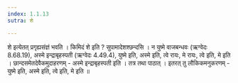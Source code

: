 ```yaml
---
index: 1.1.13
sutra: शे

---
```

शे इत्येतत् प्रगृह्यसंज्ञं भवति । किमिदं शे इति ? सुपामादेशश्छन्दसि । न युष्मे वाजबन्धवः (ऋग्वेदः 8.68.19), अस्मे इन्द्राबृहस्पती (ऋग्वेदः 4.49.4), युष्मे इति, अस्मे इति, त्वे रायः, मे रायः,  त्वे इति,  मे इति । छान्दसमेतदेवैकमुदाहरणम् - अस्मे इन्द्राबृहस्पती इति । तत्र तथा पाठात् । इतरत् तु लौकिकमनुकरणम् - युष्मे इति, अस्मे इति, त्वे इति, मे इति ॥